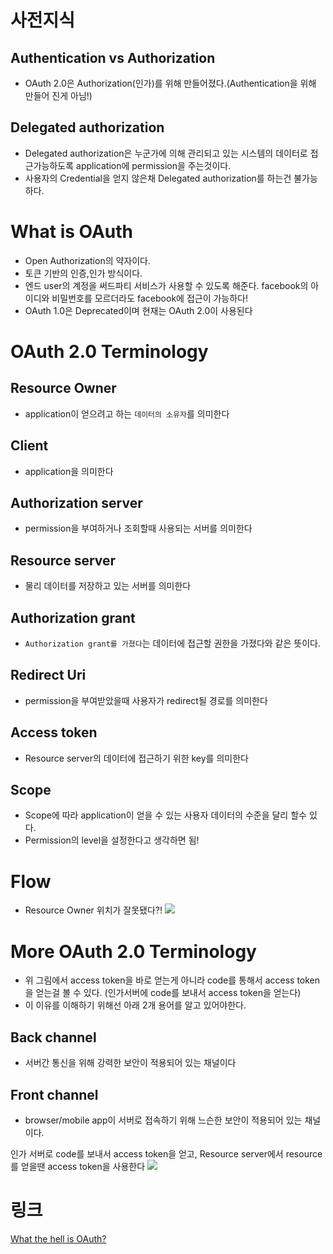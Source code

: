 # 사전지식
## Authentication vs Authorization
- OAuth 2.0은 Authorization(인가)를 위해 만들어졌다.(Authentication을 위해 만들어 진게 아님!)
## Delegated authorization
- Delegated authorization은 누군가에 의해 관리되고 있는 시스템의 데이터로 접근가능하도록 application에 permission을 주는것이다.
- 사용자의 Credential을 얻지 않은채 Delegated authorization를 하는건 불가능하다.

# What is OAuth
- Open Authorization의 약자이다.
- 토큰 기반의 인증,인가 방식이다.
- 엔드 user의 계정을 써드파티 서비스가 사용할 수 있도록 해준다. facebook의 아이디와 비밀번호를 모르더라도 facebook에 접근이 가능하다!
- OAuth 1.0은 Deprecated이며 현재는 OAuth 2.0이 사용된다
# OAuth 2.0 Terminology
## Resource Owner
- application이 얻으려고 하는 `데이터의 소유자`를 의미한다
## Client
- application을 의미한다
## Authorization server
- permission을 부여하거나 조회할때 사용되는 서버를 의미한다
## Resource server
- 물리 데이터를 저장하고 있는 서버를 의미한다
## Authorization grant
- `Authorization grant를 가졌다`는 데이터에 접근할 권한을 가졌다와 같은 뜻이다.
## Redirect Uri
- permission을 부여받았을때 사용자가 redirect될 경로를 의미한다
## Access token
- Resource server의 데이터에 접근하기 위한 key를 의미한다
## Scope
- Scope에 따라 application이 얻을 수 있는 사용자 데이터의 수준을 달리 할수 있다.
- Permission의 level을 설정한다고 생각하면 됨!

# Flow
- Resource Owner 위치가 잘못됐다?!
![](/images/etc/2023-01/2023-01-04-19-53-54.png)

# More OAuth 2.0 Terminology
- 위 그림에서 access token을 바로 얻는게 아니라 code를 통해서 access token을 얻는걸 볼 수 있다. (인가서버에 code를 보내서 access token을 얻는다)
- 이 이유를 이해하기 위해선 아래 2개 용어를 알고 있어야한다.
## Back channel
- 서버간 통신을 위해 강력한 보안이 적용되어 있는 채널이다
## Front channel
- browser/mobile app이 서버로 접속하기 위해 느슨한 보안이 적용되어 있는 채널이다.

인가 서버로 code를 보내서 access token을 얻고, Resource server에서 resource를 얻을땐 access token을 사용한다
![](/images/etc/2023-01/2023-01-04-20-10-03.png)

# 링크
[What the hell is OAuth?
](https://medium.com/@wdevon99/what-the-hell-is-oauth-6ba19f236612)